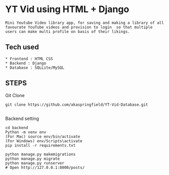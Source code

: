 # YT Vid using HTML + Django

```
Mini Youtube Video library app, for saving and making a library of all favourate YouTube videos and provision to login  so that multiple users can make multi profile on basis of their likings.

```

## Tech used

```
* Frontend : HTML CSS
* Backend : Django
* Database : SQLLite/MySQL

```

## STEPS

Git Clone

```
git clone https://github.com/akaspringfield/YT-Vid-Database.git


```

Backend setting

```
cd backend
Python -m venv env
(For Mac) source env/bin/activate
(For Windows) env/Scripts\activate
pip install -r requirements.txt

python manage.py makemigrations
python manage.py migrate
python manage.py runserver
# Open http://127.0.0.1:8000/posts/
```
